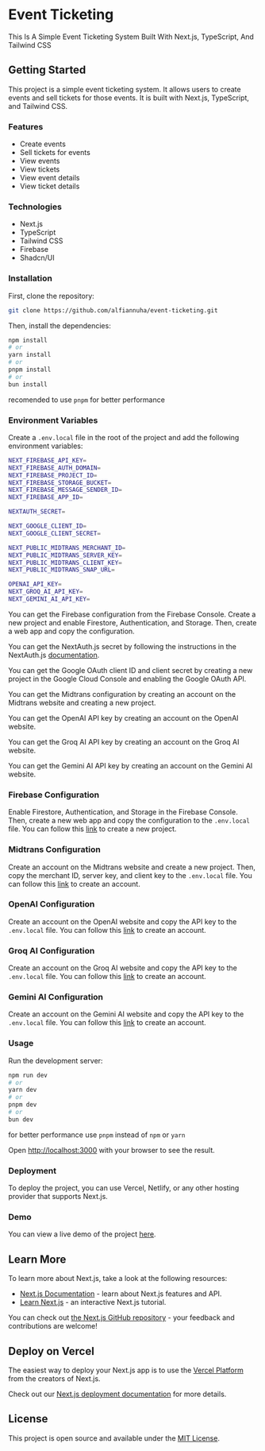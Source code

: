 # Event Ticketing

This Is A Simple Event Ticketing System Built With Next.js, TypeScript, And Tailwind CSS

## Getting Started

This project is a simple event ticketing system. It allows users to create events and sell tickets for those events. It is built with Next.js, TypeScript, and Tailwind CSS.

### Features

- Create events
- Sell tickets for events
- View events
- View tickets
- View event details
- View ticket details

### Technologies

- Next.js
- TypeScript
- Tailwind CSS
- Firebase
- Shadcn/UI

### Installation

First, clone the repository:

```bash
git clone https://github.com/alfiannuha/event-ticketing.git
```

Then, install the dependencies:

```bash
npm install
# or
yarn install
# or
pnpm install
# or
bun install
```
recomended to use `pnpm` for better performance

### Environment Variables

Create a `.env.local` file in the root of the project and add the following environment variables:

```bash
NEXT_FIREBASE_API_KEY=
NEXT_FIREBASE_AUTH_DOMAIN=
NEXT_FIREBASE_PROJECT_ID=
NEXT_FIREBASE_STORAGE_BUCKET=
NEXT_FIREBASE_MESSAGE_SENDER_ID=
NEXT_FIREBASE_APP_ID=

NEXTAUTH_SECRET=

NEXT_GOOGLE_CLIENT_ID=
NEXT_GOOGLE_CLIENT_SECRET=

NEXT_PUBLIC_MIDTRANS_MERCHANT_ID=
NEXT_PUBLIC_MIDTRANS_SERVER_KEY=
NEXT_PUBLIC_MIDTRANS_CLIENT_KEY=
NEXT_PUBLIC_MIDTRANS_SNAP_URL=

OPENAI_API_KEY=
NEXT_GROQ_AI_API_KEY=
NEXT_GEMINI_AI_API_KEY=
```

You can get the Firebase configuration from the Firebase Console. Create a new project and enable Firestore, Authentication, and Storage. Then, create a web app and copy the configuration.

You can get the NextAuth.js secret by following the instructions in the NextAuth.js [documentation](https://next-auth.js.org/).

You can get the Google OAuth client ID and client secret by creating a new project in the Google Cloud Console and enabling the Google OAuth API.

You can get the Midtrans configuration by creating an account on the Midtrans website and creating a new project.

You can get the OpenAI API key by creating an account on the OpenAI website.

You can get the Groq AI API key by creating an account on the Groq AI website.

You can get the Gemini AI API key by creating an account on the Gemini AI website.

### Firebase Configuration

Enable Firestore, Authentication, and Storage in the Firebase Console. Then, create a new web app and copy the configuration to the `.env.local` file. You can follow this [link](https://console.firebase.google.com/u/0/) to create a new project.

### Midtrans Configuration

Create an account on the Midtrans website and create a new project. Then, copy the merchant ID, server key, and client key to the `.env.local` file. You can follow this [link](https://dashboard.midtrans.com/login) to create an account.

### OpenAI Configuration

Create an account on the OpenAI website and copy the API key to the `.env.local` file. You can follow this [link](https://platform.openai.com/docs/overview) to create an account.

### Groq AI Configuration

Create an account on the Groq AI website and copy the API key to the `.env.local` file. You can follow this [link](https://groq.com/) to create an account.

### Gemini AI Configuration

Create an account on the Gemini AI website and copy the API key to the `.env.local` file. You can follow this [link](https://aistudio.google.com/prompts/new_chat) to create an account.

### Usage

Run the development server:

```bash
npm run dev
# or
yarn dev
# or
pnpm dev
# or
bun dev
```

for better performance use `pnpm` instead of `npm` or `yarn`

Open [http://localhost:3000](http://localhost:3000) with your browser to see the result.

### Deployment

To deploy the project, you can use Vercel, Netlify, or any other hosting provider that supports Next.js.

### Demo

You can view a live demo of the project [here](https://event-ticketing-prod.vercel.app/).

## Learn More

To learn more about Next.js, take a look at the following resources:

- [Next.js Documentation](https://nextjs.org/docs) - learn about Next.js features and API.
- [Learn Next.js](https://nextjs.org/learn) - an interactive Next.js tutorial.

You can check out [the Next.js GitHub repository](https://github.com/vercel/next.js/) - your feedback and contributions are welcome!

## Deploy on Vercel

The easiest way to deploy your Next.js app is to use the [Vercel Platform](https://vercel.com/new?utm_medium=default-template&filter=next.js&utm_source=create-next-app&utm_campaign=create-next-app-readme) from the creators of Next.js.

Check out our [Next.js deployment documentation](https://nextjs.org/docs/deployment) for more details.

## License

This project is open source and available under the [MIT License](https://github.com/alfiannuha/event-ticketing/blob/main/LICENSE).